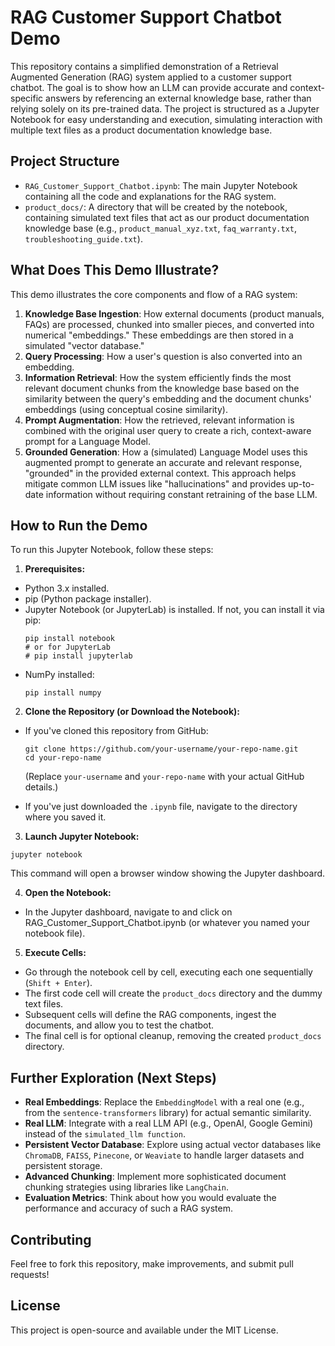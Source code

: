 # RAG Customer Support Chatbot Demo
This repository contains a simplified demonstration of a Retrieval Augmented Generation (RAG) system applied to a customer support chatbot. The goal is to show how an LLM can provide accurate and context-specific answers by referencing an external knowledge base, rather than relying solely on its pre-trained data.
The project is structured as a Jupyter Notebook for easy understanding and execution, simulating interaction with multiple text files as a product documentation knowledge base.

## Project Structure
* `RAG_Customer_Support_Chatbot.ipynb`: The main Jupyter Notebook containing all the code and explanations for the RAG system.
* `product_docs/`: A directory that will be created by the notebook, containing simulated text files that act as our product documentation knowledge base (e.g., `product_manual_xyz.txt`, `faq_warranty.txt`, `troubleshooting_guide.txt`).

## What Does This Demo Illustrate?
This demo illustrates the core components and flow of a RAG system:
1. **Knowledge Base Ingestion**: How external documents (product manuals, FAQs) are processed, chunked into smaller pieces, and converted into numerical "embeddings." These embeddings are then stored in a simulated "vector database."
2. **Query Processing**: How a user's question is also converted into an embedding.
3. **Information Retrieval**: How the system efficiently finds the most relevant document chunks from the knowledge base based on the similarity between the query's embedding and the document chunks' embeddings (using conceptual cosine similarity).
4. **Prompt Augmentation**: How the retrieved, relevant information is combined with the original user query to create a rich, context-aware prompt for a Language Model.
5. **Grounded Generation**: How a (simulated) Language Model uses this augmented prompt to generate an accurate and relevant response, "grounded" in the provided external context.
This approach helps mitigate common LLM issues like "hallucinations" and provides up-to-date information without requiring constant retraining of the base LLM.

## How to Run the Demo
To run this Jupyter Notebook, follow these steps:

1. **Prerequisites:**
  * Python 3.x installed.
  * pip (Python package installer).
  * Jupyter Notebook (or JupyterLab) is installed. If not, you can install it via pip:
    ```
    pip install notebook
    # or for JupyterLab
    # pip install jupyterlab
    ```
  * NumPy installed:
    ```
    pip install numpy
    ```
2. **Clone the Repository (or Download the Notebook):**
  * If you've cloned this repository from GitHub:
    ```
    git clone https://github.com/your-username/your-repo-name.git
    cd your-repo-name
    ```
    (Replace `your-username` and `your-repo-name` with your actual GitHub details.)

  * If you've just downloaded the `.ipynb` file, navigate to the directory where you saved it.

3. **Launch Jupyter Notebook:**
  ```
  jupyter notebook
  ```
  This command will open a browser window showing the Jupyter dashboard.

4. **Open the Notebook:**
  * In the Jupyter dashboard, navigate to and click on RAG_Customer_Support_Chatbot.ipynb (or whatever you named your notebook file).

5. **Execute Cells:**
  * Go through the notebook cell by cell, executing each one sequentially (`Shift + Enter`).
  * The first code cell will create the `product_docs` directory and the dummy text files.
  * Subsequent cells will define the RAG components, ingest the documents, and allow you to test the chatbot.
  * The final cell is for optional cleanup, removing the created `product_docs` directory.

## Further Exploration (Next Steps)
* **Real Embeddings**: Replace the `EmbeddingModel` with a real one (e.g., from the `sentence-transformers` library) for actual semantic similarity.
* **Real LLM**: Integrate with a real LLM API (e.g., OpenAI, Google Gemini) instead of the `simulated_llm function`.
* **Persistent Vector Database**: Explore using actual vector databases like `ChromaDB`, `FAISS`, `Pinecone`, or `Weaviate` to handle larger datasets and persistent storage.
* **Advanced Chunking**: Implement more sophisticated document chunking strategies using libraries like `LangChain`.
* **Evaluation Metrics**: Think about how you would evaluate the performance and accuracy of such a RAG system.

## Contributing
Feel free to fork this repository, make improvements, and submit pull requests!

## License
This project is open-source and available under the MIT License.
